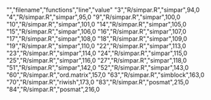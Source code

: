 "","filename","functions","line","value"
"3","R/simpar.R","simpar",94,0
"4","R/simpar.R","simpar",95,0
"9","R/simpar.R","simpar",100,0
"10","R/simpar.R","simpar",101,0
"14","R/simpar.R","simpar",105,0
"15","R/simpar.R","simpar",106,0
"16","R/simpar.R","simpar",107,0
"17","R/simpar.R","simpar",108,0
"18","R/simpar.R","simpar",109,0
"19","R/simpar.R","simpar",110,0
"22","R/simpar.R","simpar",113,0
"23","R/simpar.R","simpar",114,0
"24","R/simpar.R","simpar",115,0
"25","R/simpar.R","simpar",116,0
"27","R/simpar.R","simpar",118,0
"51","R/simpar.R","simpar",142,0
"52","R/simpar.R","simpar",143,0
"60","R/simpar.R","ord.matrix",157,0
"63","R/simpar.R","simblock",163,0
"70","R/simpar.R","riwish",173,0
"83","R/simpar.R","posmat",215,0
"84","R/simpar.R","posmat",216,0
